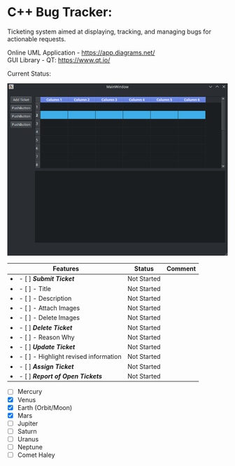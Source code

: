 # C++ Bug Tracker:

Ticketing system aimed at displaying, tracking, and managing bugs for actionable requests.

Online UML Application - https://app.diagrams.net/  
GUI Library - QT: https://www.qt.io/  

Current Status:  

<p align="center">
<img src="https://raw.githubusercontent.com/VikingOfValhalla/cpp_bug_tracker/devel/updated_changes.png"/>
</p>

| **Features** | **Status** | **Comment** |
| ------------- | ------------- | ------------- |
|<li>- [ ] **_Submit Ticket_**</li> | Not Started | |
| <li> - [ ] - Title </li>| Not Started | |
| <li> - [ ] - Description </li> | Not Started | | 
| <li> - [ ] - Attach Images </li> | Not Started | |
| <li> - [ ] - Delete Images </li> | Not Started | |
| <li> - [ ] **_Delete Ticket_** </li> | Not Started | |
| <li> - [ ] - Reason Why </li> | Not Started | |
| <li> - [ ] **_Update Ticket_** </li> | Not Started | |
| <li> - [ ] - Highlight revised information </li> | Not Started | |
| <li> - [ ] **_Assign Ticket_** </li> | Not Started | |
| <li> - [ ] **_Report of Open Tickets_** </li> | Not Started | |





- [ ] Mercury
- [x] Venus
- [x] Earth (Orbit/Moon)
- [x] Mars
- [ ] Jupiter
- [ ] Saturn
- [ ] Uranus
- [ ] Neptune
- [ ] Comet Haley
